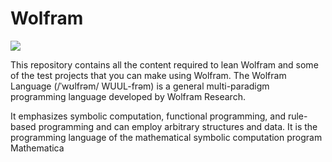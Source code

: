 # Wolfram
![](https://github.com/amandewatnitrr/Wolfram/blob/main/imgs/download%20(1).png)

This repository contains all the content required to lean Wolfram and some of the test projects that you can make using Wolfram. The Wolfram Language (/ˈwʊlfrəm/ WUUL-frəm) is a general multi-paradigm programming language developed by Wolfram Research. 

It emphasizes symbolic computation, functional programming, and rule-based programming and can employ arbitrary structures and data. It is the programming language of the mathematical symbolic computation program Mathematica
